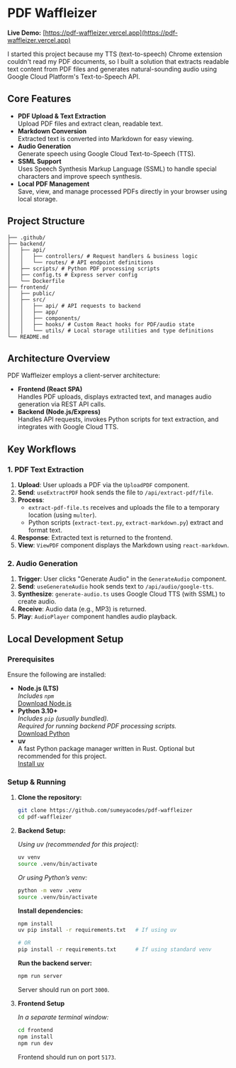 # PDF Waffleizer

**Live Demo:** [https://pdf-waffleizer.vercel.app](https://pdf-waffleizer.vercel.app)

I started this project because my TTS (text-to-speech) Chrome extension couldn't read my PDF documents, so I built a solution that extracts readable text content from PDF files and generates natural-sounding audio using Google Cloud Platform's Text-to-Speech API.

## Core Features

- **PDF Upload & Text Extraction**  
  Upload PDF files and extract clean, readable text.
- **Markdown Conversion**  
  Extracted text is converted into Markdown for easy viewing.
- **Audio Generation**  
  Generate speech using Google Cloud Text-to-Speech (TTS).
- **SSML Support**  
  Uses Speech Synthesis Markup Language (SSML) to handle special characters and improve speech synthesis.
- **Local PDF Management**  
  Save, view, and manage processed PDFs directly in your browser using local storage.

## Project Structure

```
├── .github/
├── backend/
│   ├── api/
│   │   ├── controllers/ # Request handlers & business logic
│   │   └── routes/ # API endpoint definitions
│   ├── scripts/ # Python PDF processing scripts
│   ├── config.ts # Express server config
│   └── Dockerfile
├── frontend/
│   ├── public/
│   ├── src/
│   │   ├── api/ # API requests to backend
│   │   ├── app/
│   │   ├── components/
│   │   ├── hooks/ # Custom React hooks for PDF/audio state
│   │   └── utils/ # Local storage utilities and type definitions
└── README.md
```

## Architecture Overview

PDF Waffleizer employs a client-server architecture:

- **Frontend (React SPA)**  
  Handles PDF uploads, displays extracted text, and manages audio generation via REST API calls.
- **Backend (Node.js/Express)**  
  Handles API requests, invokes Python scripts for text extraction, and integrates with Google Cloud TTS.

## Key Workflows

### 1. PDF Text Extraction

1. **Upload**: User uploads a PDF via the `UploadPDF` component.
2. **Send**: `useExtractPDF` hook sends the file to `/api/extract-pdf/file`.
3. **Process**:
   - `extract-pdf-file.ts` receives and uploads the file to a temporary location (using `multer`).
   - Python scripts (`extract-text.py`, `extract-markdown.py`) extract and format text.
4. **Response**: Extracted text is returned to the frontend.
5. **View**: `ViewPDF` component displays the Markdown using `react-markdown`.

### 2. Audio Generation

1. **Trigger**: User clicks "Generate Audio" in the `GenerateAudio` component.
2. **Send**: `useGenerateAudio` hook sends text to `/api/audio/google-tts`.
3. **Synthesize**: `generate-audio.ts` uses Google Cloud TTS (with SSML) to create audio.
4. **Receive**: Audio data (e.g., MP3) is returned.
5. **Play**: `AudioPlayer` component handles audio playback.

## Local Development Setup

### Prerequisites

Ensure the following are installed:

- **Node.js (LTS)**  
  _Includes `npm`_  
  [Download Node.js](https://nodejs.org/)
- **Python 3.10+**  
  _Includes `pip` (usually bundled)._  
  _Required for running backend PDF processing scripts._  
  [Download Python](https://www.python.org/downloads/)
- **uv**  
  A fast Python package manager written in Rust. Optional but recommended for this project.  
  [Install uv](https://astral.sh/uv)

### Setup & Running

1. **Clone the repository:**

   ```sh
   git clone https://github.com/sumeyacodes/pdf-waffleizer
   cd pdf-waffleizer
   ```

2. **Backend Setup:**

   _Using uv (recommended for this project):_

   ```sh
   uv venv
   source .venv/bin/activate
   ```

   _Or using Python’s venv:_

   ```sh
   python -m venv .venv
   source .venv/bin/activate
   ```

   **Install dependencies:**

   ```sh
   npm install
   uv pip install -r requirements.txt   # If using uv

   # OR
   pip install -r requirements.txt      # If using standard venv
   ```

   **Run the backend server:**

   ```sh
   npm run server
   ```

   Server should run on port `3000`.

3. **Frontend Setup**

   _In a separate terminal window:_

   ```sh
   cd frontend
   npm install
   npm run dev
   ```

   Frontend should run on port `5173`.
